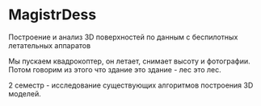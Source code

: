# MagistrDess

Построение и анализ 3D поверхностей по данным с беспилотных летательных аппаратов

Мы пускаем квадрокоптер, он летает, снимает высоту и фотографии. Потом говорим из этого что здание это здание - лес это лес.

2 семестр - исследование существующих алгоритмов построения 3D моделей. 
